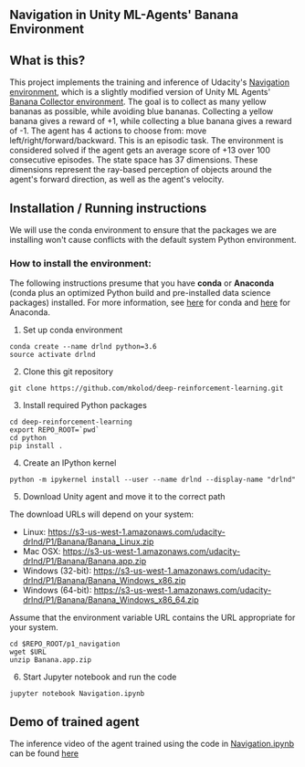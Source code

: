 ## Navigation in Unity ML-Agents' Banana Environment

## What is this?

This project implements the training and inference of Udacity's [Navigation environment](https://github.com/udacity/deep-reinforcement-learning/tree/master/p1_navigation), which is a slightly modified version of Unity ML Agents' [Banana Collector environment](https://github.com/Unity-Technologies/ml-agents/blob/master/docs/Learning-Environment-Examples.md). The goal is to collect as many yellow bananas as possible, while avoiding blue bananas. Collecting a yellow banana gives a reward of +1, while collecting a blue banana gives a reward of -1. The agent has 4 actions to choose from: move left/right/forward/backward. This is an episodic task. The environment is considered solved if the agent gets an average score of +13 over 100 consecutive episodes. The state space has 37 dimensions. These dimensions represent the ray-based perception of objects around the agent's forward direction, as well as the agent's velocity.


## Installation / Running instructions

We will use the conda environment to ensure that the packages we are installing won't cause conflicts with the default system Python environment.

### How to install the environment:

The following instructions presume that you have **conda** or **Anaconda** (conda plus an optimized Python build and pre-installed data science packages) installed. For more information, see [here](https://conda.io/docs/user-guide/install/index.html) for conda and [here](https://www.anaconda.com/download/) for Anaconda.

1) Set up conda environment

```
conda create --name drlnd python=3.6
source activate drlnd
```

2) Clone this git repository

```git clone https://github.com/mkolod/deep-reinforcement-learning.git```

3) Install required Python packages

```
cd deep-reinforcement-learning
export REPO_ROOT=`pwd`
cd python
pip install .
```

4) Create an IPython kernel

```
python -m ipykernel install --user --name drlnd --display-name "drlnd"
```

5) Download Unity agent and move it to the correct path

The download URLs will depend on your system:

- Linux: https://s3-us-west-1.amazonaws.com/udacity-drlnd/P1/Banana/Banana_Linux.zip
- Mac OSX: https://s3-us-west-1.amazonaws.com/udacity-drlnd/P1/Banana/Banana.app.zip
- Windows (32-bit): https://s3-us-west-1.amazonaws.com/udacity-drlnd/P1/Banana/Banana_Windows_x86.zip
- Windows (64-bit): https://s3-us-west-1.amazonaws.com/udacity-drlnd/P1/Banana/Banana_Windows_x86_64.zip

Assume that the environment variable URL contains the URL appropriate for your system.
```
cd $REPO_ROOT/p1_navigation
wget $URL
unzip Banana.app.zip
```

6) Start Jupyter notebook and run the code

```
jupyter notebook Navigation.ipynb
```

## Demo of trained agent

The inference video of the agent trained using the code in [Navigation.ipynb](./Navigation.ipynb) can be found [here](https://youtu.be/DZZhpnpUCPQ)

